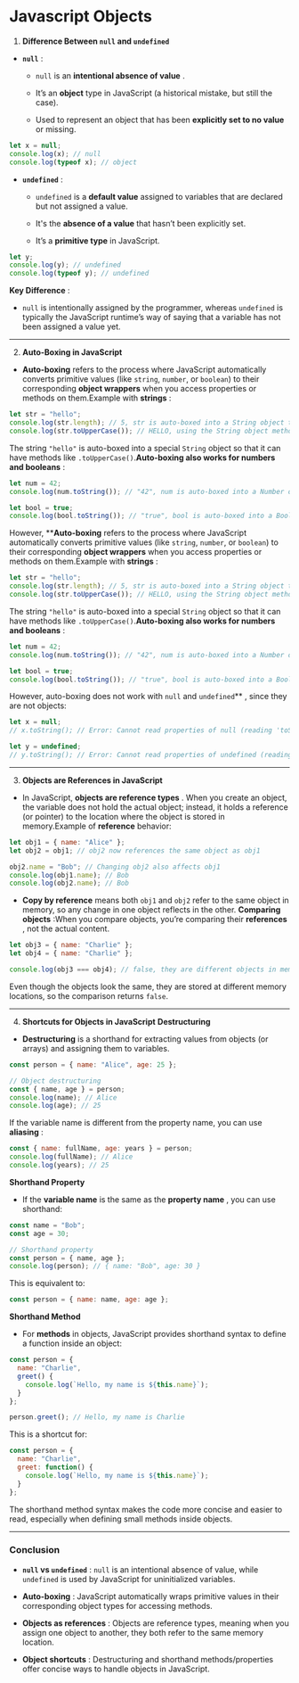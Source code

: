 # Javascript Objects

1. **Difference Between `null` and `undefined`**  
- **`null`** : 
  - `null` is an **intentional absence of value** .
 
  - It’s an **object**  type in JavaScript (a historical mistake, but still the case).
 
  - Used to represent an object that has been **explicitly set to no value**  or missing.


```javascript
let x = null;
console.log(x); // null
console.log(typeof x); // object
```
 
- **`undefined`** : 
  - `undefined` is a **default value**  assigned to variables that are declared but not assigned a value.
 
  - It's the **absence of a value**  that hasn’t been explicitly set.
 
  - It’s a **primitive type**  in JavaScript.


```javascript
let y;
console.log(y); // undefined
console.log(typeof y); // undefined
```
**Key Difference** : 
  - `null` is intentionally assigned by the programmer, whereas `undefined` is typically the JavaScript runtime’s way of saying that a variable has not been assigned a value yet.


---

2. **Auto-Boxing in JavaScript**  
- **Auto-boxing**  refers to the process where JavaScript automatically converts primitive values (like `string`, `number`, or `boolean`) to their corresponding **object wrappers**  when you access properties or methods on them.Example with **strings** :

```javascript
let str = "hello";
console.log(str.length); // 5, str is auto-boxed into a String object to access the length method
console.log(str.toUpperCase()); // HELLO, using the String object method
```
The string `"hello"` is auto-boxed into a special `String` object so that it can have methods like `.toUpperCase()`.**Auto-boxing also works for numbers and booleans** :

```javascript
let num = 42;
console.log(num.toString()); // "42", num is auto-boxed into a Number object

let bool = true;
console.log(bool.toString()); // "true", bool is auto-boxed into a Boolean object
```
However, ****Auto-boxing**  refers to the process where JavaScript automatically converts primitive values (like `string`, `number`, or `boolean`) to their corresponding **object wrappers**  when you access properties or methods on them.Example with **strings** :

```javascript
let str = "hello";
console.log(str.length); // 5, str is auto-boxed into a String object to access the length method
console.log(str.toUpperCase()); // HELLO, using the String object method
```
The string `"hello"` is auto-boxed into a special `String` object so that it can have methods like `.toUpperCase()`.**Auto-boxing also works for numbers and booleans** :

```javascript
let num = 42;
console.log(num.toString()); // "42", num is auto-boxed into a Number object

let bool = true;
console.log(bool.toString()); // "true", bool is auto-boxed into a Boolean object
```
However, auto-boxing does not work with `null` and `undefined`** , since they are not objects:

```javascript
let x = null;
// x.toString(); // Error: Cannot read properties of null (reading 'toString')

let y = undefined;
// y.toString(); // Error: Cannot read properties of undefined (reading 'toString')
```


---

3. **Objects are References in JavaScript**  
- In JavaScript, **objects are reference types** . When you create an object, the variable does not hold the actual object; instead, it holds a reference (or pointer) to the location where the object is stored in memory.Example of **reference**  behavior:

```javascript
let obj1 = { name: "Alice" };
let obj2 = obj1; // obj2 now references the same object as obj1

obj2.name = "Bob"; // Changing obj2 also affects obj1
console.log(obj1.name); // Bob
console.log(obj2.name); // Bob
```
 
  - **Copy by reference**  means both `obj1` and `obj2` refer to the same object in memory, so any change in one object reflects in the other.
**Comparing objects** :When you compare objects, you’re comparing their **references** , not the actual content.

```javascript
let obj3 = { name: "Charlie" };
let obj4 = { name: "Charlie" };

console.log(obj3 === obj4); // false, they are different objects in memory
```
Even though the objects look the same, they are stored at different memory locations, so the comparison returns `false`.


---

4. **Shortcuts for Objects in JavaScript** **Destructuring**  
- **Destructuring**  is a shorthand for extracting values from objects (or arrays) and assigning them to variables.

```javascript
const person = { name: "Alice", age: 25 };

// Object destructuring
const { name, age } = person;
console.log(name); // Alice
console.log(age); // 25
```
If the variable name is different from the property name, you can use **aliasing** :

```javascript
const { name: fullName, age: years } = person;
console.log(fullName); // Alice
console.log(years); // 25
```
**Shorthand Property**  
- If the **variable name**  is the same as the **property name** , you can use shorthand:

```javascript
const name = "Bob";
const age = 30;

// Shorthand property
const person = { name, age };
console.log(person); // { name: "Bob", age: 30 }
```

This is equivalent to:


```javascript
const person = { name: name, age: age };
```
**Shorthand Method**  
- For **methods**  in objects, JavaScript provides shorthand syntax to define a function inside an object:

```javascript
const person = {
  name: "Charlie",
  greet() {
    console.log(`Hello, my name is ${this.name}`);
  }
};

person.greet(); // Hello, my name is Charlie
```

This is a shortcut for:


```javascript
const person = {
  name: "Charlie",
  greet: function() {
    console.log(`Hello, my name is ${this.name}`);
  }
};
```

The shorthand method syntax makes the code more concise and easier to read, especially when defining small methods inside objects.


---


### Conclusion 
 
- **`null` vs `undefined`** : `null` is an intentional absence of value, while `undefined` is used by JavaScript for uninitialized variables.
 
- **Auto-boxing** : JavaScript automatically wraps primitive values in their corresponding object types for accessing methods.
 
- **Objects as references** : Objects are reference types, meaning when you assign one object to another, they both refer to the same memory location.
 
- **Object shortcuts** : Destructuring and shorthand methods/properties offer concise ways to handle objects in JavaScript.